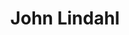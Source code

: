 ---
title: John Lindahl
domain: johnlindahlofficial.com/
image: ../images/projects/johnlindahl.png
---